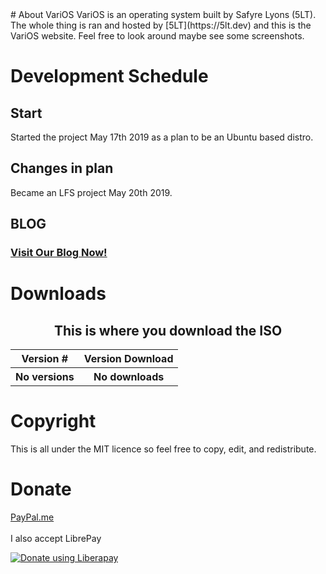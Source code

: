 <link rel="icon" href="https://cdn.glitch.com/f50c1a29-1c67-48c7-9ec9-06cae7532fee%2Flogo.png?1558122826552">
# About VariOS
VariOS is an operating system built by Safyre Lyons (5LT). The whole thing is ran and hosted by [5LT](https://5lt.dev) and this is the VariOS website. Feel free to look around maybe see some screenshots.

# Development Schedule
## Start
Started the project May 17th 2019 as a plan to be an Ubuntu based distro.
## Changes in plan
Became an LFS project May 20th 2019.
## BLOG
### [Visit Our Blog Now!](https://medium.com/varios-developement)

# Downloads
<center>
  <h2>This is where you download the ISO</h2>
  <table>
    <tr>
      <th>Version #</th><th>Version Download</th>
    </tr>
    <tr>
      <th>No versions</th><th>No downloads</th>
    </tr>
  </table>
</center>

# Copyright
This is all under the MIT licence so feel free to copy, edit, and redistribute.

# Donate
[PayPal.me](paypal.me/5ltcode)<br>
<br>
I also accept LibrePay
<script src="https://liberapay.com/fivelt/widgets/button.js"></script>
<noscript><a href="https://liberapay.com/fivelt/donate"><img alt="Donate using Liberapay" src="https://liberapay.com/assets/widgets/donate.svg"></a></noscript>
<br>
<script src="https://liberapay.com/fivelt/widgets/receiving.js"></script>

